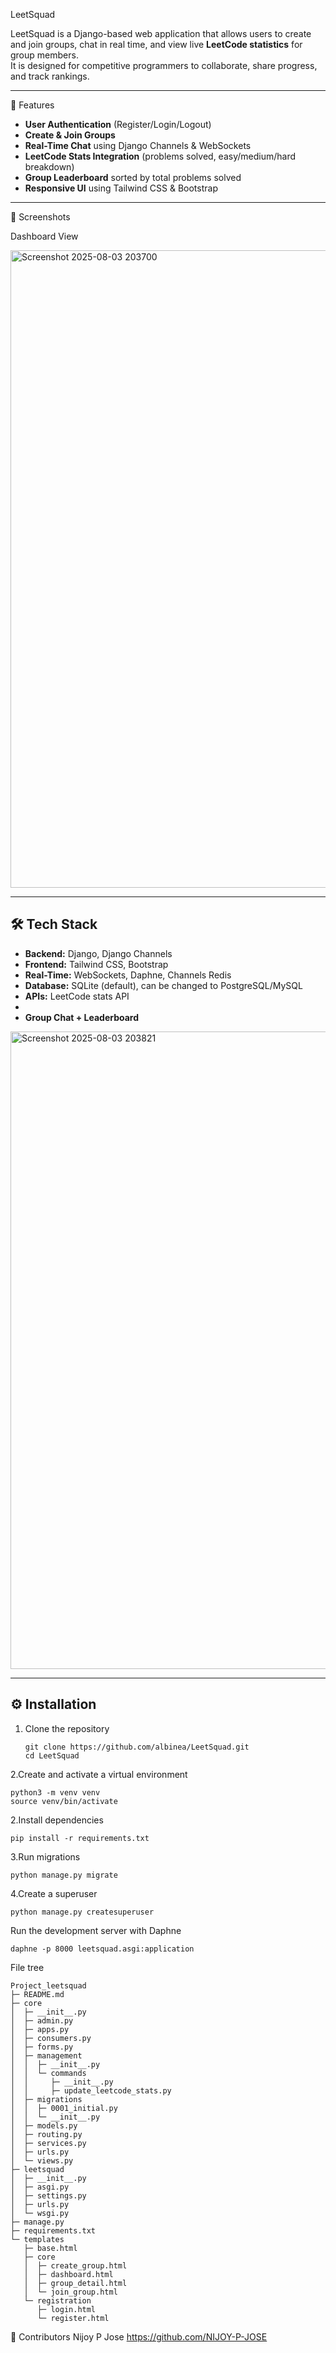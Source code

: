 LeetSquad

LeetSquad is a Django-based web application that allows users to create and join groups, chat in real time, and view live **LeetCode statistics** for group members.  
It is designed for competitive programmers to collaborate, share progress, and track rankings.

---

🚀 Features

- **User Authentication** (Register/Login/Logout)
- **Create & Join Groups**
- **Real-Time Chat** using Django Channels & WebSockets
- **LeetCode Stats Integration** (problems solved, easy/medium/hard breakdown)
- **Group Leaderboard** sorted by total problems solved
- **Responsive UI** using Tailwind CSS & Bootstrap

---
📸 Screenshots

Dashboard View  

<img width="1920" height="1020" alt="Screenshot 2025-08-03 203700" src="https://github.com/user-attachments/assets/cc7d53f1-3aa4-4482-8a12-386c15488193" />



---

## 🛠 Tech Stack

- **Backend:** Django, Django Channels
- **Frontend:** Tailwind CSS, Bootstrap
- **Real-Time:** WebSockets, Daphne, Channels Redis
- **Database:** SQLite (default), can be changed to PostgreSQL/MySQL
- **APIs:** LeetCode stats API
- 
- **Group Chat + Leaderboard**  
<img width="1920" height="1020" alt="Screenshot 2025-08-03 203821" src="https://github.com/user-attachments/assets/df4f3650-1a9f-4aad-9054-f39ad564f3ec" />

---

## ⚙️ Installation

1. Clone the repository
   ```
   git clone https://github.com/albinea/LeetSquad.git
   cd LeetSquad
   ```
2.Create and activate a virtual environment
```
python3 -m venv venv
source venv/bin/activate
```
2.Install dependencies
```
pip install -r requirements.txt
```
3.Run migrations
```
python manage.py migrate
```
4.Create a superuser
```
python manage.py createsuperuser
```
Run the development server with Daphne
```
daphne -p 8000 leetsquad.asgi:application
```
File tree
```
Project_leetsquad
├─ README.md
├─ core
│  ├─ __init__.py
│  ├─ admin.py
│  ├─ apps.py
│  ├─ consumers.py
│  ├─ forms.py
│  ├─ management
│  │  ├─ __init__.py
│  │  └─ commands
│  │     ├─ __init__.py
│  │     ├─ update_leetcode_stats.py
│  ├─ migrations
│  │  ├─ 0001_initial.py
│  │  └─ __init__.py
│  ├─ models.py
│  ├─ routing.py
│  ├─ services.py
│  ├─ urls.py
│  └─ views.py
├─ leetsquad
│  ├─ __init__.py
│  ├─ asgi.py
│  ├─ settings.py
│  ├─ urls.py
│  └─ wsgi.py
├─ manage.py
├─ requirements.txt
└─ templates
   ├─ base.html
   ├─ core
   │  ├─ create_group.html
   │  ├─ dashboard.html
   │  ├─ group_detail.html
   │  └─ join_group.html
   └─ registration
      ├─ login.html
      └─ register.html

```
👥 Contributors
Nijoy P Jose
https://github.com/NIJOY-P-JOSE

